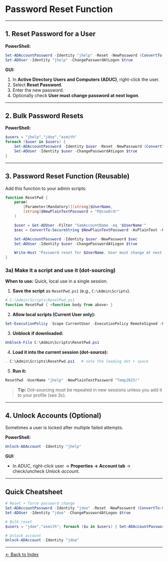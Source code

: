 # Password Reset Function

---

## 1. Reset Password for a User
**PowerShell:**
```powershell
Set-ADAccountPassword -Identity "jhelp" -Reset -NewPassword (ConvertTo-SecureString "NewP@ssw0rd!" -AsPlainText -Force)
Set-ADUser -Identity "jhelp" -ChangePasswordAtLogon $true
```

**GUI:**
1. In **Active Directory Users and Computers (ADUC)**, right-click the user.
2. Select **Reset Password**.
3. Enter the new password.
4. Optionally check **User must change password at next logon**.

---

## 2. Bulk Password Resets
**PowerShell:**
```powershell
$users = "jhelp","jdoe","asmith"
foreach ($user in $users) {
    Set-ADAccountPassword -Identity $user -Reset -NewPassword (ConvertTo-SecureString "Welcome2025!" -AsPlainText -Force)
    Set-ADUser -Identity $user -ChangePasswordAtLogon $true
}
```

---

## 3. Password Reset Function (Reusable)
Add this function to your admin scripts:
```powershell
function ResetPwd {
    param(
        [Parameter(Mandatory)][string]$UserName,
        [string]$NewPlainTextPassword = "P@ssw0rd!"
    )

    $user = Get-ADUser -Filter "SamAccountName -eq '$UserName'"
    $sec = ConvertTo-SecureString $NewPlainTextPassword -AsPlainText -Force

    Set-ADAccountPassword -Identity $user -NewPassword $sec
    Set-ADUser -Identity $user -ChangePasswordAtLogon $true

    Write-Host "Password reset for $UserName. User must change at next logon."
}
```

### 3a) Make it a **script** and use it (dot-sourcing)
**When to use:** Quick, local use in a single session.

1) **Save the script** as `ResetPwd.ps1` (e.g., `C:\Admin\Scripts`).
```powershell
# C:\Admin\Scripts\ResetPwd.ps1
function ResetPwd { <function body from above> }
```
2) **Allow local scripts (Current User only):**
```powershell
Set-ExecutionPolicy -Scope CurrentUser -ExecutionPolicy RemoteSigned -Force
```
3) **Unblock if downloaded:**
```powershell
Unblock-File C:\Admin\Scripts\ResetPwd.ps1
```
4) **Load it into the current session (dot-source):**
```powershell
. C:\Admin\Scripts\ResetPwd.ps1   # note the leading dot + space
```
5) **Run it:**
```powershell
ResetPwd -UserName "jhelp" -NewPlainTextPassword "Temp2025!"
```
> **Tip:** Dot-sourcing must be repeated in new sessions unless you add it to your profile (see 3c).

---

## 4. Unlock Accounts (Optional)
Sometimes a user is locked after multiple failed attempts.

**PowerShell:**
```powershell
Unlock-ADAccount -Identity "jhelp"
```

**GUI:**
- In ADUC, right-click user -> **Properties → Account tab** -> check/uncheck *Unlock account*.

---

## Quick Cheatsheet
```powershell
# Reset + force password change
Set-ADAccountPassword -Identity "jdoe" -Reset -NewPassword (ConvertTo-SecureString "TempP@ss1" -AsPlainText -Force)
Set-ADUser -Identity "jdoe" -ChangePasswordAtLogon $true

# Bulk reset
$users = "jdoe","asmith"; foreach ($u in $users) { Set-ADAccountPassword -Identity $u -Reset -NewPassword (ConvertTo-SecureString "Welcome2025!" -AsPlainText -Force); Set-ADUser -Identity $u -ChangePasswordAtLogon $true }

# Unlock account
Unlock-ADAccount -Identity "jdoe"
```

---

[← Back to Index](../AD.md)